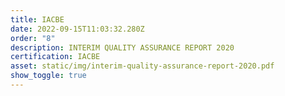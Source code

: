 ```yaml
---
title: IACBE
date: 2022-09-15T11:03:32.280Z
order: "8"
description: INTERIM QUALITY ASSURANCE REPORT 2020
certification: IACBE
asset: static/img/interim-quality-assurance-report-2020.pdf
show_toggle: true
---
```

